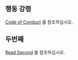 ## 행동 강령

[Code of Conduct](CODE_OF_CONDUCT.md) 를 참조하십시오.

## 두번째

[Read Second](Read_Second.md) 를 참조하십시오.
